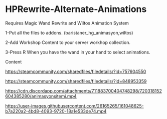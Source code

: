 # HPRewrite-Alternate-Animations

Requires Magic Wand Rewrite and Wiltos Animation System

1-Put all the files to addons. (baristaner_hg_animasyon,wiltos)

2-Add Workshop Content to your server workhop collection.

3-Press R When you have the wand in your hand to select animations.


Content 

https://steamcommunity.com/sharedfiles/filedetails/?id=757604550

https://steamcommunity.com/sharedfiles/filedetails/?id=848953359

https://cdn.discordapp.com/attachments/711883700404748298/720318152604385280/animasyonsitemi.mp4


https://user-images.githubusercontent.com/26165265/161048625-b7a220a2-4bd8-4093-9720-18a1e533de74.mp4

